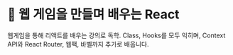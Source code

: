 # :blue_book: 웹 게임을 만들며 배우는 React
웹게임을 통해 리액트를 배우는 강의로 독학.  Class, Hooks를 모두 익히며, Context API와 React Router, 웹팩, 바벨까지 추가로 배웁니다.
